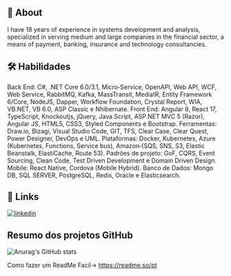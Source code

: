 
## 🚀 About

I have 18 years of experience in systems development and analysis,
specialized in serving medium and large companies in the financial sector, a means of
payment, banking, insurance and technology consultancies.


## 🛠 Habilidades
Back End: C#, .NET Core 6.0/3.1, Micro‐Service, OpenAPI, Web API, WCF, Web Service, RabbitMQ,
Kafka, MassTransit, MediatR, Entity Framework 6/Core, NodeJS, Dapper, Workflow Foundation,
Crystal Report, WIA, VB.NET, VB 6.0, ASP Classic e Nhibernate.
Front End: Angular 8, React 17, TypeScript, Knockoutjs, jQuery, Java Script, ASP.NET MVC 5 (Razor),
Angular JS, HTML5, CSS3, Styled Components e Bootstrap.
Ferramentas: Draw.io, Bizagi, Visual Studio Code, GIT, TFS, Clear Case, Clear Quest, Power Designer,
DevOps e UML.
Plataformas: Docker, Kubernetes, Azure (Kubernetes, Functions, Service bus), Amazon‐(SQS, SNS, S3,
Elastic Beanstalk, ElastiCache, Route 53).
Padrões de projeto: GoF, CQRS, Event Sourcing, Clean Code, Test Driven Development e Domain
Driven Design.
Mobile: React Native, Cordova (Mobile Hybrid).
Banco de Dados: Mongo DB, SQL SERVER, PostgreSQL, Redis, Oracle e Elasticsearch.

## 🔗 Links
[![linkedin](https://img.shields.io/badge/linkedin-0A66C2?style=for-the-badge&logo=linkedin&logoColor=white)](https://www.linkedin.com/in/alfredo-fernandez-2017/)

## Resumo dos projetos GitHub

![Anurag's GitHub stats](https://github-readme-stats.vercel.app/api?username=alfxp&show_icons=true&theme=transparent)

Como fazer um ReadMe Facil->  https://readme.so/pt

